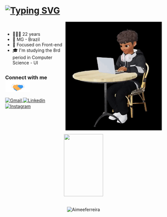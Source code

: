 # [![Typing SVG](https://readme-typing-svg.herokuapp.com/?color=9796ff&size=35&center=true&vCenter=true&width=1000&lines=HELLO,+WORLD!😃;My+name+is+Aimée+Ferreira;Be+Welcome!✌🏽😉)](https://git.io/typing-svg)

 <img align="right" alt = "Aimee-avatar" src = "https://github.com/Aimeeferreira/Aimeeferreira/blob/main/.github/Gif/avatar_at.gif?raw=true" width="310px">

</br>

- 🧑🏽‍💻 22 years
- 🌃 MG - Brazil 
- 🎯 Focused on Front-end 
- 🎓 I'm studying the 8rd period in Computer Science - UI



##
### Connect with me &nbsp; <img align = "center" alt = "Aimee-c" heigth = "30" width = "80" src = "https://raw.githubusercontent.com/SatYu26/SatYu26/master/Assets/Handshake.gif"  style = "max-width:100%;" > </img>
<a href = "mailto: aimeeferreira19@gmail.com" target = "_blank" >
<img align = "center" alt = "Gmail" heigth = "10" width = "47" src = "https://cdn-icons-png.flaticon.com/128/324/324123.png"  style = "max-width:100%;" > </a>
<a href = "https://www.linkedin.com/in/aimeeferreiraa/" target = "_blank" >
<img align = "center" alt = "Linkedin" heigth = "30" width = "38" src = "https://cdn-icons-png.flaticon.com/128/725/725337.png"  style = "max-width:100%;" > </a>
<a href = "https://www.instagram.com/aimeeferreira_/?hl=pt-br" target = "_blank" >
<img align = "center" alt = "Instagram" heigth = "30" width = "40" src ="https://cdn-icons-png.flaticon.com/512/725/725278.png" style = "max-width:100%;" > </a>

</br>
</br>
</br>

## 

</br>

<div align="center">  
  <!-- <img width="49%" height="210px" src="https://github-readme-stats.vercel.app/api?username=Aimeeferreira&show_icons=true&count_private=true&layout=compact&langs_count=10&title_color=9796ff&icon_color=ff8200&text_color=eeeeee&bg_color=0d1117" alt="Aimee Ferreira github stats" /> -->
  <img width="50%" height="200px" src="https://github-readme-stats.vercel.app/api/top-langs/?username=Aimeeferreira&layout=compact&langs_count=6&title_color=9796ff&text_color=eeeeee&bg_color=0d1117" />
</div>

</br>

<p align="center"> <img src="https://komarev.com/ghpvc/?username=Aimeeferreira&label=Profile%20views&color=blueviolet&style=for-the-badge" alt="Aimeeferreira" /></p>

</br>

<!--
![snake gif](https://github.com/Aimeeferreira/Aimeeferreira/blob/output/github-contribution-grid-snake.svg)
